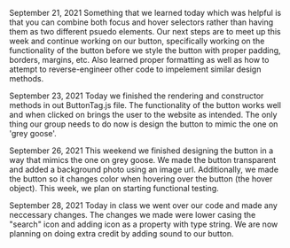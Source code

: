 September 21, 2021
  Something that we learned today which was helpful is that you can combine both focus and hover selectors rather than having them as two different psuedo elements. Our next steps are to meet up this week and continue working on our button, specifically working on the functionality of the button before we style the button with proper padding, borders, margins, etc.
Also learned proper formatting as well as how to attempt to reverse-engineer other code to impelement similar design methods.

September 23, 2021
  Today we finished the rendering and constructor methods in out ButtonTag.js file. The functionality of the button works well and when clicked on brings the user to the website as intended. The only thing our group needs to do now is design the button to mimic the one on 'grey goose'.

September 26, 2021
  This weekend we finished designing the button in a way that mimics the one on grey goose. We made the button transparent and added a background photo using an image url. Additionally, we made the button so it changes color when hovering over the button (the hover object). This week, we plan on starting functional testing.

September 28, 2021
  Today in class we went over our code and made any neccessary changes. The changes we made were lower casing the "search" icon and adding icon as a property with type string. We are now planning on doing extra credit by adding sound to our button.
